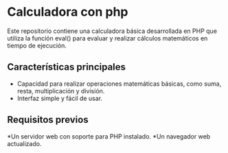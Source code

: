 # Calculadora con php

Este repositorio contiene una calculadora básica desarrollada en PHP que utiliza la función eval() para evaluar y realizar cálculos matemáticos en tiempo de ejecución. 

## Características principales 

* Capacidad para realizar operaciones matemáticas básicas, como suma, resta, multiplicación y división.
* Interfaz simple y fácil de usar.

## Requisitos previos  

*Un servidor web con soporte para PHP instalado.
*Un navegador web actualizado.